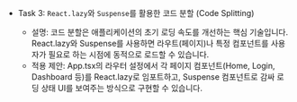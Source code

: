 - Task 3: `React.lazy`와 `Suspense`를 활용한 코드 분할 (Code Splitting)

  - 설명: 코드 분할은 애플리케이션의 초기 로딩 속도를 개선하는 핵심 기술입니다. React.lazy와 Suspense를 사용하면 라우트(페이지)나 특정 컴포넌트를 사용자가 필요로 하는
    시점에 동적으로 로드할 수 있습니다.
  - 적용 제안: App.tsx의 라우터 설정에서 각 페이지 컴포넌트(Home, Login, Dashboard 등)를 React.lazy로 임포트하고, Suspense 컴포넌트로 감싸 로딩 상태 UI를 보여주는
    방식으로 구현할 수 있습니다.
